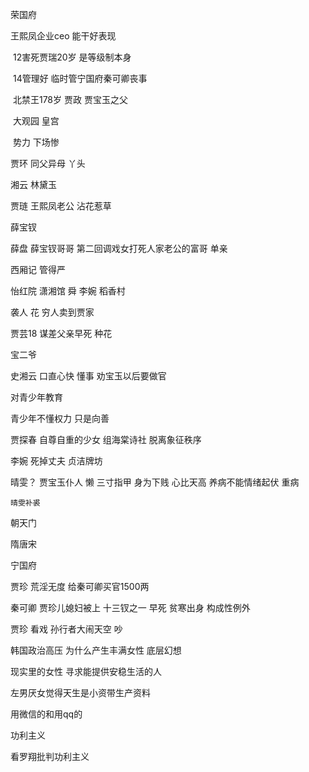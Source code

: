 

荣国府

王熙凤企业ceo 能干好表现 

​	12害死贾瑞20岁 是等级制本身 

​	14管理好 临时管宁国府秦可卿丧事

​		北禁王178岁 贾政 贾宝玉之父

​		大观园 皇宫

​		势力 下场惨



贾环 同父异母 丫头

湘云 林黛玉

贾琏 王熙凤老公 沾花惹草

薛宝钗 

薛盘 薛宝钗哥哥 第二回调戏女打死人家老公的富哥 单亲

西厢记 管得严

怡红院 潇湘馆 舜 李婉 稻香村

袭人 花 穷人卖到贾家

贾芸18 谋差父亲早死 种花

宝二爷

史湘云 口直心快 懂事 劝宝玉以后要做官



对青少年教育

青少年不懂权力 只是向善

贾探春 自尊自重的少女 组海棠诗社 脱离象征秩序

李婉 死掉丈夫 贞洁牌坊

晴雯？ 贾宝玉仆人 懒 三寸指甲 身为下贱 心比天高 养病不能情绪起伏 重病

```
晴雯补裘
```











朝天门

隋唐宋



宁国府

贾珍 荒淫无度 给秦可卿买官1500两

秦可卿 贾珍儿媳妇被上 十三钗之一 早死 贫寒出身 构成性例外

贾珍 看戏 孙行者大闹天空 吵









韩国政治高压 为什么产生丰满女性 底层幻想

现实里的女性 寻求能提供安稳生活的人

左男厌女觉得天生是小资带生产资料



用微信的和用qq的



功利主义

看罗翔批判功利主义






















